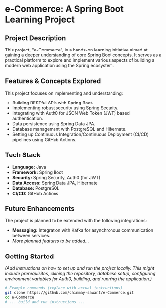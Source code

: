 # e-Commerce: A Spring Boot Learning Project

## Project Description

This project, "e-Commerce", is a hands-on learning initiative aimed at gaining a deeper understanding of core Spring Boot concepts. It serves as a practical platform to explore and implement various aspects of building a modern web application using the Spring ecosystem.

## Features & Concepts Explored

This project focuses on implementing and understanding:

* Building RESTful APIs with Spring Boot.
* Implementing robust security using Spring Security.
* Integrating with Auth0 for JSON Web Token (JWT) based authentication.
* Data persistence using Spring Data JPA.
* Database management with PostgreSQL and Hibernate.
* Setting up Continuous Integration/Continuous Deployment (CI/CD) pipelines using GitHub Actions.

## Tech Stack

* **Language:** Java
* **Framework:** Spring Boot
* **Security:** Spring Security, Auth0 (for JWT)
* **Data Access:** Spring Data JPA, Hibernate
* **Database:** PostgreSQL
* **CI/CD:** GitHub Actions

## Future Enhancements

The project is planned to be extended with the following integrations:

* **Messaging:** Integration with Kafka for asynchronous communication between services.
* *More planned features to be added...*

## Getting Started

*(Add instructions on how to set up and run the project locally. This might include prerequisites, cloning the repository, database setup, configuring environment variables for Auth0, building, and running the application.)*

```bash
# Example commands (replace with actual instructions)
git clone https://github.com/chinmay-sawant/e-Commerce.git
cd e-Commerce
# ... build and run instructions ...
